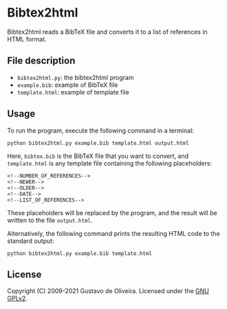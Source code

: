 # Bibtex2html

Bibtex2html reads a BibTeX file and converts it to a list of references in HTML format.

## File description

* `bibtex2html.py`: the bibtex2html program
* `example.bib`: example of BibTeX file
* `template.html`: example of template file

## Usage

To run the program, execute the following command in a terminal:

    python bibtex2html.py example.bib template.html output.html

Here, `bibtex.bib` is the BibTeX file that you want to convert, and `template.html` is any template file containing the following placeholders:

    <!--NUMBER_OF_REFERENCES-->
    <!--NEWER-->
    <!--OLDER-->
    <!--DATE-->
    <!--LIST_OF_REFERENCES-->

These placeholders will be replaced by the program, and the result will be written to the file `output.html`.

Alternatively, the following command prints the resulting HTML code to the standard output:

    python bibtex2html.py example.bib template.html

## License

Copyright (C) 2009-2021 Gustavo de Oliveira. Licensed under the [GNU GPLv2](LICENSE).
